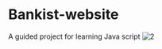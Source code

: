 
# Bankist-website
A guided project for learning Java script
![2](https://user-images.githubusercontent.com/69046772/130314420-6d088f67-371c-4634-88ea-3b93475e43af.PNG)
